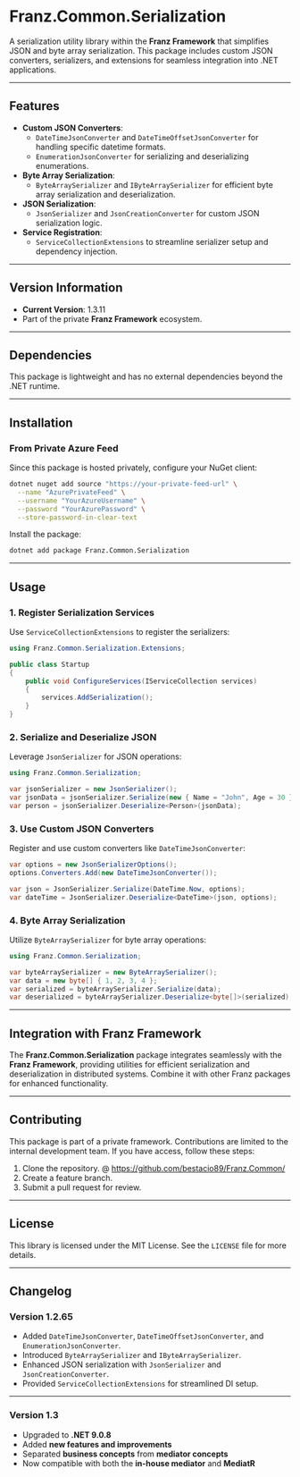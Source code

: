 ﻿# **Franz.Common.Serialization**

A serialization utility library within the **Franz Framework** that simplifies JSON and byte array serialization. This package includes custom JSON converters, serializers, and extensions for seamless integration into .NET applications.

---

## **Features**

- **Custom JSON Converters**:
  - `DateTimeJsonConverter` and `DateTimeOffsetJsonConverter` for handling specific datetime formats.
  - `EnumerationJsonConverter` for serializing and deserializing enumerations.
- **Byte Array Serialization**:
  - `ByteArraySerializer` and `IByteArraySerializer` for efficient byte array serialization and deserialization.
- **JSON Serialization**:
  - `JsonSerializer` and `JsonCreationConverter` for custom JSON serialization logic.
- **Service Registration**:
  - `ServiceCollectionExtensions` to streamline serializer setup and dependency injection.

---

## **Version Information**

- **Current Version**:  1.3.11
- Part of the private **Franz Framework** ecosystem.

---

## **Dependencies**

This package is lightweight and has no external dependencies beyond the .NET runtime.

---

## **Installation**

### **From Private Azure Feed**
Since this package is hosted privately, configure your NuGet client:

```bash
dotnet nuget add source "https://your-private-feed-url" \
  --name "AzurePrivateFeed" \
  --username "YourAzureUsername" \
  --password "YourAzurePassword" \
  --store-password-in-clear-text
```

Install the package:

```bash
dotnet add package Franz.Common.Serialization  
```

---

## **Usage**

### **1. Register Serialization Services**

Use `ServiceCollectionExtensions` to register the serializers:

```csharp
using Franz.Common.Serialization.Extensions;

public class Startup
{
    public void ConfigureServices(IServiceCollection services)
    {
        services.AddSerialization();
    }
}
```

### **2. Serialize and Deserialize JSON**

Leverage `JsonSerializer` for JSON operations:

```csharp
using Franz.Common.Serialization;

var jsonSerializer = new JsonSerializer();
var jsonData = jsonSerializer.Serialize(new { Name = "John", Age = 30 });
var person = jsonSerializer.Deserialize<Person>(jsonData);
```

### **3. Use Custom JSON Converters**

Register and use custom converters like `DateTimeJsonConverter`:

```csharp
var options = new JsonSerializerOptions();
options.Converters.Add(new DateTimeJsonConverter());

var json = JsonSerializer.Serialize(DateTime.Now, options);
var dateTime = JsonSerializer.Deserialize<DateTime>(json, options);
```

### **4. Byte Array Serialization**

Utilize `ByteArraySerializer` for byte array operations:

```csharp
using Franz.Common.Serialization;

var byteArraySerializer = new ByteArraySerializer();
var data = new byte[] { 1, 2, 3, 4 };
var serialized = byteArraySerializer.Serialize(data);
var deserialized = byteArraySerializer.Deserialize<byte[]>(serialized);
```

---

## **Integration with Franz Framework**

The **Franz.Common.Serialization** package integrates seamlessly with the **Franz Framework**, providing utilities for efficient serialization and deserialization in distributed systems. Combine it with other Franz packages for enhanced functionality.

---

## **Contributing**

This package is part of a private framework. Contributions are limited to the internal development team. If you have access, follow these steps:
1. Clone the repository. @ https://github.com/bestacio89/Franz.Common/
2. Create a feature branch.
3. Submit a pull request for review.

---

## **License**

This library is licensed under the MIT License. See the `LICENSE` file for more details.

---

## **Changelog**

### Version 1.2.65
- Added `DateTimeJsonConverter`, `DateTimeOffsetJsonConverter`, and `EnumerationJsonConverter`.
- Introduced `ByteArraySerializer` and `IByteArraySerializer`.
- Enhanced JSON serialization with `JsonSerializer` and `JsonCreationConverter`.
- Provided `ServiceCollectionExtensions` for streamlined DI setup.

---


### Version 1.3
- Upgraded to **.NET 9.0.8**
- Added **new features and improvements**
- Separated **business concepts** from **mediator concepts**
- Now compatible with both the **in-house mediator** and **MediatR**